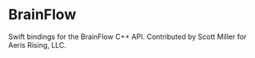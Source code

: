 # BrainFlow

Swift bindings for the BrainFlow C++ API. Contributed by Scott Miller for Aeris Rising, LLC.
 
